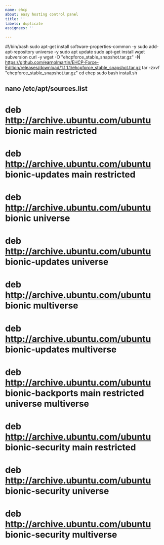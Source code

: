 ```yaml
---
name: ehcp
about: easy hosting control panel
title: ''
labels: duplicate
assignees: ''

---
```


#!/bin/bash
sudo apt-get install software-properties-common -y
sudo add-apt-repository universe -y
sudo apt update
sudo apt-get install wget subversion curl -y
wget -O "ehcpforce_stable_snapshot.tar.gz" -N https://github.com/earnolmartin/EHCP-Force-Edition/releases/download/1.1.1.1/ehcpforce_stable_snapshot.tar.gz
tar -zxvf "ehcpforce_stable_snapshot.tar.gz"
cd ehcp
sudo bash install.sh

## nano /etc/apt/sources.list
# deb http://archive.ubuntu.com/ubuntu bionic main restricted
# deb http://archive.ubuntu.com/ubuntu bionic-updates main restricted
# deb http://archive.ubuntu.com/ubuntu bionic universe
# deb http://archive.ubuntu.com/ubuntu bionic-updates universe
# deb http://archive.ubuntu.com/ubuntu bionic multiverse
# deb http://archive.ubuntu.com/ubuntu bionic-updates multiverse
# deb http://archive.ubuntu.com/ubuntu bionic-backports main restricted universe multiverse
# deb http://archive.ubuntu.com/ubuntu bionic-security main restricted
# deb http://archive.ubuntu.com/ubuntu bionic-security universe
# deb http://archive.ubuntu.com/ubuntu bionic-security multiverse
